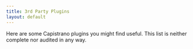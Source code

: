 ```yaml
---
title: 3rd Party Plugins
layout: default
---
```


Here are some Capistrano plugins you might find useful.
This list is neither complete nor audited in any way.

<div class="github-widget" data-repo="capistrano-plugins/capistrano-postgresql"></div>

<div class="github-widget" data-repo="capistrano-plugins/capistrano-unicorn-nginx"></div>

<div class="github-widget" data-repo="capistrano-plugins/capistrano-rbenv-install"></div>

<div class="github-widget" data-repo="capistrano-plugins/capistrano-safe-deploy-to"></div>

<div class="github-widget" data-repo="capistrano-plugins/capistrano-ssh-doctor"></div>

<div class="github-widget" data-repo="scottsuch/capistrano-graphite"></div>

<div class="github-widget" data-repo="dei79/capistrano-rails-collection"></div>

<div class="github-widget" data-repo="qhwa/capistrano-hostmenu"></div>

<div class="github-widget" data-repo="mattbrictson/airbrussh"></div>

<div class="github-widget" data-repo="capistrano-plugins/capistrano-faster-assets"></div>

<div class="github-widget" data-repo="ydkn/capistrano-rails-console"></div>

<div class="github-widget" data-repo="seuros/capistrano-sidekiq"></div>

<div class="github-widget" data-repo="sgruhier/capistrano-db-tasks"></div>

<div class="github-widget" data-repo="mydrive/capistrano-deploytags"></div>

<div class="github-widget" data-repo="a2ikm/capistrano-pending"></div>

<div class="github-widget" data-repo="seuros/capistrano-puma"></div>

<div class="github-widget" data-repo="sambauers/capistrano-committed"></div>

<div class="github-widget" data-repo="aidistan/capistrano-pm2"></div>
